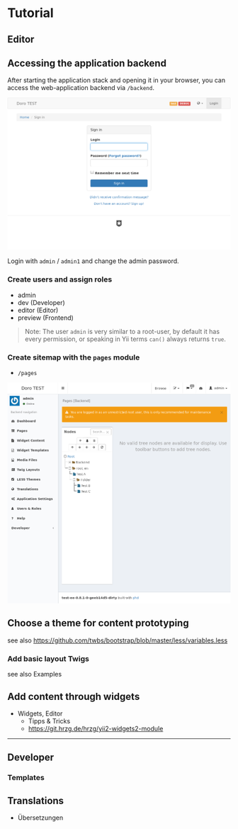 Tutorial
========

## Editor

## Accessing the application backend

After starting the application stack and opening it in your browser, you can access the web-application backend via `/backend`.

![login](./images/login.png)

Login with `admin` / `admin1` and change the admin password.

### Create users and assign roles

- admin
- dev (Developer)
- editor (Editor)
- preview (Frontend)

> Note: The user `admin` is very similar to a root-user, by default it has every permission, or speaking in Yii terms `can()` always returns `true`.


### Create sitemap with the `pages` module

- `/pages`

![pages](./images/pages.png)


## Choose a theme for content prototyping

see also https://github.com/twbs/bootstrap/blob/master/less/variables.less


### Add basic layout Twigs

see also Examples


## Add content through widgets

- Widgets, Editor
  - Tipps & Tricks
  - https://git.hrzg.de/hrzg/yii2-widgets2-module

---

## Developer

### Templates 

## Translations

- Übersetzungen

